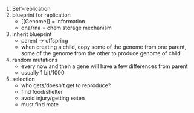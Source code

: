 1. Self-replication
2. blueprint for replication
	- [[Genome]] = information
	- dna/rna = chem storage mechanism
3. inherit blueprint
	- parent -> offspring
	- when creating a child, copy some of the genome from one parent, some of the genome from the other to produce genome of child
4. random mutations
	- every now and then a gene will have a few differences from parent
	- usually 1 bit/1000
5. selection
	- who gets/doesn't get to reproduce?
	- find food/shelter
	- avoid injury/getting eaten
	- must find mate